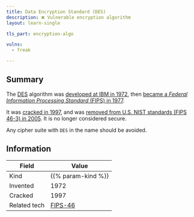 ```yaml
---
title: Data Encryption Standard (DES)
description: ❌ Vulnerable encryption algorithm
layout: learn-single

tls_part: encryption-algo

vulns:
  - freak

---
```


## Summary

The [DES] algorithm was [developed at IBM in 1972][IBM], then [became a _Federal Information Processing Standard_ (FIPS) in 1977][FIPS-46].

It was [cracked in 1997][cracked], and was [removed from U.S. NIST standards (FIPS 46-3) in 2005][FIPS 46-3]. It is no longer considered secure.

Any cipher suite with `DES` in the name should be avoided.

## Information

| Field        | Value              |
|--------------|--------------------|
| Kind         | {{% param-kind %}} |
| Invented     | 1972               |
| Cracked      | 1997               |
| Related tech | [FIPS-46]          |

[cracked]: https://web.archive.org/web/20170507231657/https://w2.eff.org/Privacy/Crypto/Crypto_misc/DESCracker/HTML/19980716_eff_des_faq.html
[DES]: https://en.wikipedia.org/wiki/Data_Encryption_Standard
[FIPS-46]: https://csrc.nist.gov/pubs/fips/46/final
[FIPS 46-3]: https://csrc.nist.rip/news/2005/withdrawal-of-fips-46-3-fips-74-and-fips-81
[IBM]: https://ieeexplore.ieee.org/document/5389567

